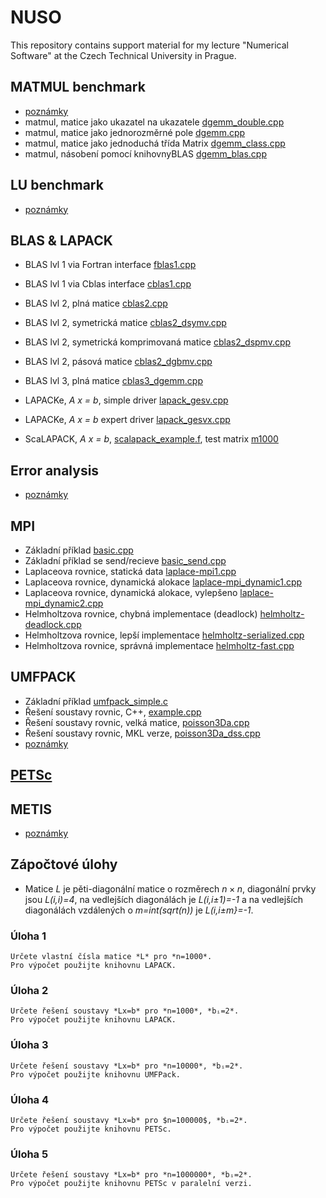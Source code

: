 # NUSO

This repository contains support material for my lecture "Numerical
Software" at the Czech Technical University in Prague. 


## MATMUL benchmark
* [poznámky](notebooks/matmul_benchmark.ipynb)
* matmul, matice jako ukazatel na ukazatele [dgemm_double.cpp](Benchmark/dgemm_doublepp.cpp)
* matmul, matice jako jednorozměrné pole [dgemm.cpp](Benchmark/dgemm.cpp)
* matmul, matice jako jednoduchá třída Matrix [dgemm_class.cpp](Benchmark/dgemm_class.cpp)
* matmul, násobení pomocí knihovnyBLAS [dgemm_blas.cpp](Benchmark/dgemm_blas.cpp)


## LU benchmark
* [poznámky](notebooks/lu_benchmark.ipynb)

## BLAS & LAPACK
* BLAS lvl 1 via Fortran interface [fblas1.cpp](BlasLapack/fblas1.cpp)
* BLAS lvl 1 via Cblas interface [cblas1.cpp](BlasLapack/cblas1.cpp)
* BLAS lvl 2, plná matice [cblas2.cpp](BlasLapack/cblas2.cpp)
* BLAS lvl 2, symetrická matice [cblas2_dsymv.cpp](BlasLapack/cblas2_dsymv.cpp)
* BLAS lvl 2, symetrická komprimovaná matice [cblas2_dspmv.cpp](BlasLapack/cblas2_dspmv.cpp)
* BLAS lvl 2, pásová matice [cblas2_dgbmv.cpp](BlasLapack/cblas2_dgbmv.cpp)
* BLAS lvl 3, plná matice [cblas3_dgemm.cpp](BlasLapack/cblas3_dgemm.cpp)

* LAPACKe, *A x = b*, simple driver [lapack_gesv.cpp](BlasLapack/lapack_gesv.cpp)
* LAPACKe, *A x = b* expert driver [lapack_gesvx.cpp](BlasLapack/lapack_gesvx.cpp)

* ScaLAPACK, *A x = b*, [scalapack_example.f](BlasLapack/scalapack_example.f),
  test matrix [m1000](BlasLapack/m1000)
  
## Error analysis
* [poznámky](notebooks/error_analysis.ipynb)

## MPI
* Základní příklad [basic.cpp](MPI/basic.cpp)
* Základní příklad se send/recieve [basic_send.cpp](MPI/basic_send.cpp)
* Laplaceova rovnice, statická data [laplace-mpi1.cpp](MPI/laplace-mpi1.cpp)
* Laplaceova rovnice, dynamická alokace [laplace-mpi_dynamic1.cpp](MPI/laplace-mpi_dynamic1.cpp)
* Laplaceova rovnice, dynamická alokace, vylepšeno [laplace-mpi_dynamic2.cpp](MPI/laplace-mpi_dynamic2.cpp)
* Helmholtzova rovnice, chybná implementace (deadlock)  [helmholtz-deadlock.cpp](MPI/helmholtz-deadlock.cpp)
* Helmholtzova rovnice, lepší implementace [helmholtz-serialized.cpp](MPI/helmholtz-serialized.cpp)
* Helmholtzova rovnice, správná implementace [helmholtz-fast.cpp](MPI/helmholtz-fast.cpp)

## UMFPACK
* Základní příklad [umfpack_simple.c](Umfpack/umfpack_simple.c)
* Řešení soustavy rovnic, C++,  [example.cpp](Umfpack/example.cpp)
* Řešení soustavy rovnic, velká matice,  [poisson3Da.cpp](Umfpack/poisson3Da.cpp)
* Řešení soustavy rovnic, MKL verze,  [poisson3Da_dss.cpp](Umfpack/poisson3Da_dss.cpp)
* [poznámky](notebooks/sparse_matrix_ordering.ipynb)


## [PETSc](http://www.mcs.anl.gov/petsc)

## METIS
* [poznámky](notebooks/spectral_bisection.ipynb)

## Zápočtové úlohy

* Matice *L* je pěti-diagonální matice o rozměrech $n \times n$, 
  diagonální prvky jsou *L(i,i)=4*, 
  na vedlejších diagonálách je *L(i,i±1)=-1* 
  a na vedlejších diagonálách vzdálených o
  *m=int(sqrt(n))* je *L(i,i±m}=-1*.
  
### Úloha 1 
	Určete vlastní čísla matice *L* pro *n=1000*. 
	Pro výpočet použijte knihovnu LAPACK.

### Úloha 2 
	Určete řešení soustavy *Lx=b* pro *n=1000*, *bᵢ=2*. 
	Pro výpočet použijte knihovnu LAPACK.

### Úloha 3 
	Určete řešení soustavy *Lx=b* pro *n=10000*, *bᵢ=2*. 
	Pro výpočet použijte knihovnu UMFPack.

### Úloha 4 
	Určete řešení soustavy *Lx=b* pro $n=100000$, *bᵢ=2*. 
	Pro výpočet použijte knihovnu PETSc.

### Úloha 5 
	Určete řešení soustavy *Lx=b* pro *n=1000000*, *bᵢ=2*. 
	Pro výpočet použijte knihovnu PETSc v paralelní verzi.
